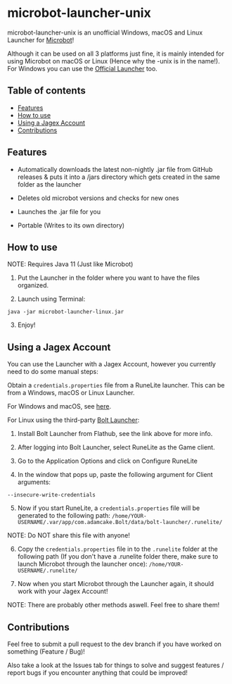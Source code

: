# microbot-launcher-unix

microbot-launcher-unix is an unofficial Windows, macOS and Linux Launcher for [Microbot](https://github.com/chsami/microbot)!

Although it can be used on all 3 platforms just fine, it is mainly intended for using Microbot on macOS or Linux (Hence why the -unix is in the name!). For Windows you can use the [Official Launcher](https://themicrobot.com/) too.

## Table of contents
- [Features](#features)
- [How to use](#how-to-use)
- [Using a Jagex Account](#using-a-jagex-account)
- [Contributions](#contributions)

## Features
- Automatically downloads the latest non-nightly .jar file from GitHub releases & puts it into a /jars directory which gets created in the same folder as the launcher

- Deletes old microbot versions and checks for new ones
  
- Launches the .jar file for you

- Portable (Writes to its own directory)

## How to use
NOTE: Requires Java 11 (Just like Microbot)

1. Put the Launcher in the folder where you want to have the files organized.
   
2. Launch using Terminal:
```
java -jar microbot-launcher-linux.jar
```

3. Enjoy!

## Using a Jagex Account
You can use the Launcher with a Jagex Account, however you currently need to do some manual steps:

Obtain a `credentials.properties` file from a RuneLite launcher. This can be from a Windows, macOS or Linux Launcher. 

For Windows and macOS, see [here](https://github.com/runelite/runelite/wiki/Using-Jagex-Accounts).

For Linux using the third-party [Bolt Launcher](https://github.com/Adamcake/Bolt/):

1. Install Bolt Launcher from Flathub, see the link above for more info.

2. After logging into Bolt Launcher, select RuneLite as the Game client.

3. Go to the Application Options and click on Configure RuneLite

4. In the window that pops up, paste the following argument for Client arguments:
```
--insecure-write-credentials
```

5. Now if you start RuneLite, a `credentials.properties` file will be generated to the following path: `/home/YOUR-USERNAME/.var/app/com.adamcake.Bolt/data/bolt-launcher/.runelite/`

NOTE: Do NOT share this file with anyone!

6. Copy the `credentials.properties` file in to the `.runelite` folder at the following path (If you don't have a .runelite folder there, make sure to launch Microbot through the launcher once): `/home/YOUR-USERNAME/.runelite/`

7. Now when you start Microbot through the Launcher again, it should work with your Jagex Account!

NOTE: There are probably other methods aswell. Feel free to share them!

## Contributions
Feel free to submit a pull request to the dev branch if you have worked on something (Feature / Bug)! 

Also take a look at the Issues tab for things to solve and suggest features / report bugs if you encounter anything that could be improved!

